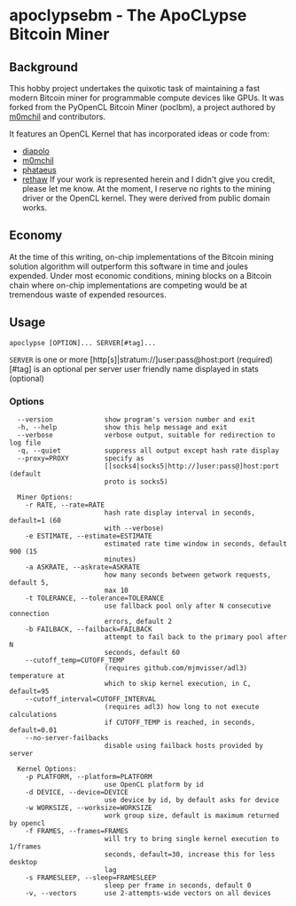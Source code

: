 # apoclypsebm - The ApoCLypse Bitcoin Miner
## Background
This hobby project undertakes the quixotic task of maintaining a fast modern Bitcoin miner for programmable compute
devices like GPUs. It was forked from the PyOpenCL Bitcoin Miner (poclbm), a project authored by 
[m0mchil](https://github.com/m0mchil/) and contributors.

It features an OpenCL Kernel that has incorporated ideas or code from:
* [diapolo](https://github.com/diapolo/)
* [m0mchil](https://github.com/m0mchil/)
* [phataeus](https://sourceforge.net/u/phateus/)
* [rethaw](https://bitcointalk.org/index.php?action=profile;u=18618)
If your work is represented herein and I didn't give you credit, please let me know. At the moment, I reserve no rights
to the mining driver or the OpenCL kernel. They were derived from public domain works.

## Economy
At the time of this writing, on-chip implementations of the Bitcoin mining solution algorithm will outperform this
software in time and joules expended. Under most economic conditions, mining blocks on a Bitcoin chain where
on-chip implementations are competing would be at tremendous waste of expended resources.

## Usage
    apoclypse [OPTION]... SERVER[#tag]...

`SERVER` is one or more [http[s]|stratum://]user:pass@host:port          (required)
[#tag] is an optional per server user friendly name displayed in stats (optional)

### Options
```
  --version             show program's version number and exit
  -h, --help            show this help message and exit
  --verbose             verbose output, suitable for redirection to log file
  -q, --quiet           suppress all output except hash rate display
  --proxy=PROXY         specify as
                        [[socks4|socks5|http://]user:pass@]host:port (default
                        proto is socks5)

  Miner Options:
    -r RATE, --rate=RATE
                        hash rate display interval in seconds, default=1 (60
                        with --verbose)
    -e ESTIMATE, --estimate=ESTIMATE
                        estimated rate time window in seconds, default 900 (15
                        minutes)
    -a ASKRATE, --askrate=ASKRATE
                        how many seconds between getwork requests, default 5,
                        max 10
    -t TOLERANCE, --tolerance=TOLERANCE
                        use fallback pool only after N consecutive connection
                        errors, default 2
    -b FAILBACK, --failback=FAILBACK
                        attempt to fail back to the primary pool after N
                        seconds, default 60
    --cutoff_temp=CUTOFF_TEMP
                        (requires github.com/mjmvisser/adl3) temperature at
                        which to skip kernel execution, in C, default=95
    --cutoff_interval=CUTOFF_INTERVAL
                        (requires adl3) how long to not execute calculations
                        if CUTOFF_TEMP is reached, in seconds, default=0.01
    --no-server-failbacks
                        disable using failback hosts provided by server

  Kernel Options:
    -p PLATFORM, --platform=PLATFORM
                        use OpenCL platform by id
    -d DEVICE, --device=DEVICE
                        use device by id, by default asks for device
    -w WORKSIZE, --worksize=WORKSIZE
                        work group size, default is maximum returned by opencl
    -f FRAMES, --frames=FRAMES
                        will try to bring single kernel execution to 1/frames
                        seconds, default=30, increase this for less desktop
                        lag
    -s FRAMESLEEP, --sleep=FRAMESLEEP
                        sleep per frame in seconds, default 0
    -v, --vectors       use 2-attempts-wide vectors on all devices
```